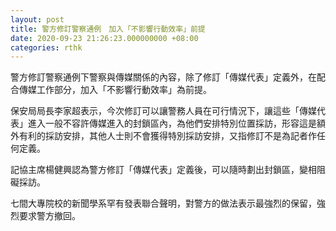 ```yaml
---
layout: post
title: 警方修訂警察通例　加入「不影響行動效率」前提
date: 2020-09-23 21:26:23.000000000 +08:00
categories: rthk
---
```


警方修訂警察通例下警察與傳媒關係的內容，除了修訂「傳媒代表」定義外，在配合傳媒工作部分，加入「不影響行動效率」為前提。

保安局局長李家超表示，今次修訂可以讓警務人員在可行情況下，讓這些「傳媒代表」進入一般不容許傳媒進入的封鎖區內，為他們安排特別位置採訪，形容這是額外有利的採訪安排，其他人士則不會獲得特別採訪安排，又指修訂不是為記者作任何定義。

記協主席楊健興認為警方修訂「傳媒代表」定義後，可以隨時劃出封鎖區，變相阻礙採訪。

七間大專院校的新聞學系罕有發表聯合聲明，對警方的做法表示最強烈的保留，強烈要求警方撤回。
